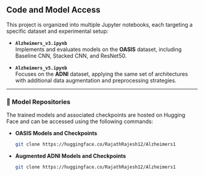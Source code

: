 ## Code and Model Access

This project is organized into multiple Jupyter notebooks, each targeting a specific dataset and experimental setup:

- **`Alzheimers_v3.ipynb`**  
  Implements and evaluates models on the **OASIS** dataset, including Baseline CNN, Stacked CNN, and ResNet50.

- **`Alzheimers_v5.ipynb`**  
  Focuses on the **ADNI** dataset, applying the same set of architectures with additional data augmentation and preprocessing strategies.

---

### 🔗 Model Repositories

The trained models and associated checkpoints are hosted on Hugging Face and can be accessed using the following commands:

- **OASIS Models and Checkpoints**
  ```bash
  git clone https://huggingface.co/RajathRajesh12/Alzheimers1

- **Augmented ADNI Models and Checkpoints**
  ```bash
  git clone https://huggingface.co/RajathRajesh12/Alzheimers1
